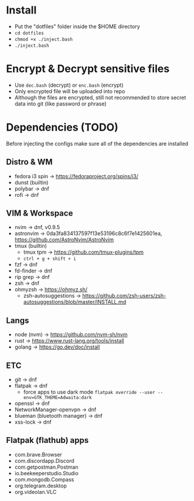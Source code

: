 # Install
- Put the "dotfiles" folder inside the $HOME directory
- `cd dotfiles`
- `chmod +x ./inject.bash`
- `./inject.bash`

# Encrypt & Decrypt sensitive files
- Use `dec.bash` (decrypt) or `enc.bash` (encrypt)
- Only encrypted file will be uploaded into repo
- Although the files are encrypted, still not recommended to store secret data into git (like password or phrase)

# Dependencies (TODO)
Before injecting the configs make sure all of the dependencies are installed

## Distro & WM
- fedora i3 spin -> https://fedoraproject.org/spins/i3/
- dunst (builtin)
- polybar -> dnf
- rofi -> dnf

## VIM & Workspace
- nvim -> dnf, v0.9.5
- astronvim -> 0da3fa834137597f13e53196c8c6f7e1425601ea, https://github.com/AstroNvim/AstroNvim
- tmux (builtin)
  - tmux tpm -> https://github.com/tmux-plugins/tpm
  - `ctrl + g + shift + i`
- fzf -> dnf
- fd-finder -> dnf
- rip grep -> dnf
- zsh -> dnf
- ohmyzsh -> https://ohmyz.sh/
  - zsh-autosuggestions -> https://github.com/zsh-users/zsh-autosuggestions/blob/master/INSTALL.md

## Langs
- node (nvm) -> https://github.com/nvm-sh/nvm
- rust -> https://www.rust-lang.org/tools/install
- golang -> https://go.dev/doc/install

## ETC
- git -> dnf
- flatpak -> dnf
  - force apps to use dark mode `flatpak override --user --env=GTK_THEME=Adwaita:dark`
- openssl -> dnf
- NetworkManager-openvpn -> dnf
- blueman (bluetooth manager) -> dnf
- xss-lock -> dnf

## Flatpak (flathub) apps
- com.brave.Browser
- com.discordapp.Discord
- com.getpostman.Postman
- io.beekeeperstudio.Studio
- com.mongodb.Compass
- org.telegram.desktop
- org.videolan.VLC
